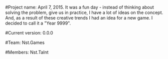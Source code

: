 #Project name:
April 7, 2015.
It was a fun day - instead of thinking about solving the problem, give us in practice, I have a lot of ideas on the concept. And, as a result of these creative trends I had an idea for a new game. I decided to call it a "Year 9999".

#Current version:
0.0.0

#Team:
Nst.Games

#Members:
Nst.TaInt
